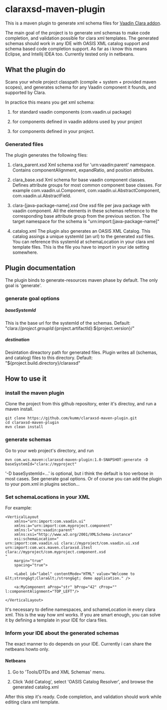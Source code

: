 # claraxsd-maven-plugin

This is a maven plugin to generate xml schema files for [Vaadin Clara addon](https://vaadin.com/directory#addon/clara:vaadin).

The main goal of the project is to generate xml schemas to make code completion, and validation possible for clara xml templates. The generated schemas should work in any IDE with OASIS XML catalog support and schema based code completion support. As far as i know this means Eclipse, and Intellij IDEA too. Currently tested only in netbeans.

## What the plugin do

Scans your whole project classpath (compile + system + provided maven scopes), and generates schema for any Vaadin component it founds, and supported by Clara.

In practice this means you get xml schema: 

1. for standard vaadin components (com.vaadin.ui package)

2. for components defined in vaadin addons used by your project

3. for components defined in your project.

### Generated files

The plugin generates the following files:

1. clara_parent.xsd
Xml schema xsd for 'urn:vaadin:parent' namespace. 
Contains componentAlignment, expandRatio, and position attributes.

2. clara_base.xsd
Xml schema for base vaadin component classes. Defines attribute groups for most common component base classes. For example com.vaadin.ui.Component, com.vaadin.ui.AbstractComponent, com.vaadin.ui.AbstractField.

3. clara-[java-package-name].xsd
One xsd file per java package with vaadin component.
All the elements in these schemas reference to the corresponding base attribute group from the previous section.
The target namespace for the schema is "urn:import:[java-package-name]"

4. catalog.xml
The plugin also generates an OASIS XML Catalog. This catalog assings a unique systemId (an url) to the generated xsd files. You can reference this systemId at schemaLocation in your clara xml template files. This is the file you have to import in your ide setting somewhere.

## Plugin documentation

The plugin binds to generate-resources maven phase by default. The only goal is 'generate'.

### generate goal options

##### baseSystemId

This is the base url for the systemId of the schemas.
Default: "clara://${project.groupId}:${project.artifactId}:${project.version}/"

##### destination

Desintation direactory path for generated files. Plugin writes all (schemas, and catalog) files to this directory.
Default: "${project.build.directory}/claraxsd"


## How to use it

### install the maven plugin
Clone the project from this github repository, enter it's directoy, and run a maven install.
```
git clone https://github.com/kumm/claraxsd-maven-plugin.git
cd claraxsd-maven-plugin
mvn clean install
```

### generate schemas

Go to your web project's directory, and run 
```
mvn com.wcs.maven:claraxsd-maven-plugin:1.0-SNAPSHOT:generate -D baseSystemId="clara://myproject"
```

'-D baseSystemId=...' is optional, but i think the default is too verbose in most cases. See generate goal options.
Or of course you can add the plugin to your pom.xml in plugins section...

### Set schemaLocations in your XML

For example:
```
<VerticalLayout
    xmlns="urn:import:com.vaadin.ui"
    xmlns:a="urn:import:com.myproject.component"
    xmlns:l="urn:vaadin:parent"
    xmlns:xsi="http://www.w3.org/2001/XMLSchema-instance"
    xsi:schemaLocation="
urn:import:com.vaadin.ui clara://myproject/com.vaadin.ui.xsd
urn:import:com.wcs.maven.claraxsd.itest clara://myproject/com.myproject.component.xsd
"
    margin="true"
    spacing="true">

    <Label id="label" contentMode="HTML" value="Welcome to &lt;strong&gt;Clara&lt;/strong&gt; demo application." />

    <a:MyComponent aProp="str" bProp="42" cProp="" l:componentAlignment="TOP_LEFT"/>

</VerticalLayout>
```

It's necessary to define namespaces, and schameLocation in every clara xml. This is the way how xml works. If you are smart enough, you can solve it by defining a template in your IDE for clara files.

### Inform your IDE about the generated schemas

The exact manner to do depends on your IDE. Currently i can share the netbeans howto only.

#### Netbeans

1. Go to 'Tools/DTDs and XML Schemas' menu.

2. Click 'Add Catalog', select 'OASIS Catalog Resolver', and browse the generated catalog.xml

After this step it's ready. Code completion, and validation should work while editing clara xml template.
